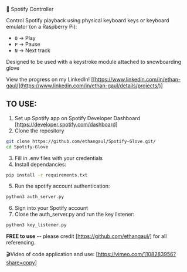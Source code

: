 🎵 Spotify Controller

Control Spotify playback using physical keyboard keys or keyboard emulator (on a Raspberry Pi):
- `O` → Play
- `P` → Pause
- `N` → Next track
  
Designed to be used with a keystroke module attached to snowboarding glove

View the progress on my LinkedIn! [[https://www.linkedin.com/in/ethan-gaul/](https://www.linkedin.com/in/ethan-gaul/details/projects/)]

TO USE:
-------
1. Set up Spotify app on Spotify Developer Dashboard [https://developer.spotify.com/dashboard]
2. Clone the repository

  ```bash
  git clone https://github.com/ethangaul/Spotify-Glove.git/
  cd Spotify-Glove
  ```

3. Fill in .env files with your credentials
4. Install dependancies:

  ```bash
  pip install -r requirements.txt
  ```
   
5. Run the spotify account authentication:
  ```bash
  python3 auth_server.py
  ```

6. Sign into your Spotify account
7. Close the auth_server.py and run the key listener:
  ```bash
  python3 key_listener.py
  ```

**FREE to use** -- please credit [https://github.com/ethangaul/] for all referencing.

🎬Video of code application and use: [https://vimeo.com/1108283956?share=copy]
